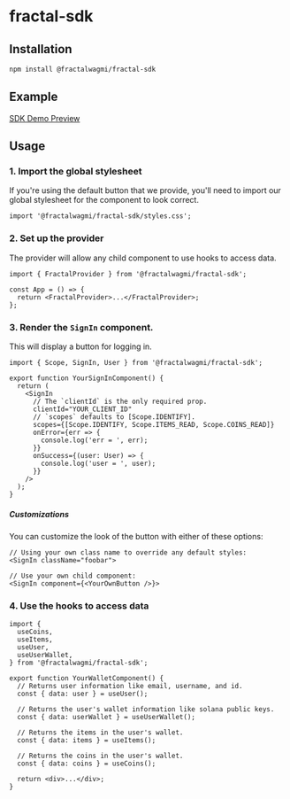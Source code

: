 # fractal-sdk

## Installation

```sh
npm install @fractalwagmi/fractal-sdk
```

## Example

[SDK Demo Preview](https://sdk-demo.fractalpreview.com/)

## Usage

### 1. Import the global stylesheet

If you're using the default button that we provide, you'll need to import our
global stylesheet for the component to look correct.

```
import '@fractalwagmi/fractal-sdk/styles.css';
```

### 2. Set up the provider

The provider will allow any child component to use hooks to access data.

```tsx
import { FractalProvider } from '@fractalwagmi/fractal-sdk';

const App = () => {
  return <FractalProvider>...</FractalProvider>;
};
```

### 3. Render the `SignIn` component.

This will display a button for logging in.

```tsx
import { Scope, SignIn, User } from '@fractalwagmi/fractal-sdk';

export function YourSignInComponent() {
  return (
    <SignIn
      // The `clientId` is the only required prop.
      clientId="YOUR_CLIENT_ID"
      // `scopes` defaults to [Scope.IDENTIFY].
      scopes={[Scope.IDENTIFY, Scope.ITEMS_READ, Scope.COINS_READ]}
      onError={err => {
        console.log('err = ', err);
      }}
      onSuccess={(user: User) => {
        console.log('user = ', user);
      }}
    />
  );
}
```

##### Customizations

You can customize the look of the button with either of these options:

```tsx
// Using your own class name to override any default styles:
<SignIn className="foobar">
```

```tsx
// Use your own child component:
<SignIn component={<YourOwnButton />}>
```

### 4. Use the hooks to access data

```tsx
import {
  useCoins,
  useItems,
  useUser,
  useUserWallet,
} from '@fractalwagmi/fractal-sdk';

export function YourWalletComponent() {
  // Returns user information like email, username, and id.
  const { data: user } = useUser();

  // Returns the user's wallet information like solana public keys.
  const { data: userWallet } = useUserWallet();

  // Returns the items in the user's wallet.
  const { data: items } = useItems();

  // Returns the coins in the user's wallet.
  const { data: coins } = useCoins();

  return <div>...</div>;
}
```
